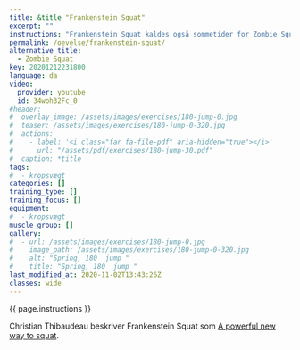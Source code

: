 ```yaml
---
title: &title "Frankenstein Squat"
excerpt: ""
instructions: "Frankenstein Squat kaldes også sommetider for Zombie Squat."
permalink: /oevelse/frankenstein-squat/
alternative_title:
  - Zombie Squat
key: 20201212231800
language: da
video:
  provider: youtube
  id: 34woh32Fc_0
#header:
#  overlay_image: /assets/images/exercises/180-jump-0.jpg
#  teaser: /assets/images/exercises/180-jump-0-320.jpg
#  actions:
#    - label: '<i class="far fa-file-pdf" aria-hidden="true"></i>'
#      url: "/assets/pdf/exercises/180-jump-30.pdf"
#  caption: *title
tags:
#  - kropsvægt
categories: []
training_type: [] 
training_focus: []
equipment:
#  - kropsvægt
muscle_group: []
gallery:
#  - url: /assets/images/exercises/180-jump-0.jpg
#    image_path: /assets/images/exercises/180-jump-0-320.jpg
#    alt: "Spring, 180  jump "
#    title: "Spring, 180  jump "
last_modified_at: 2020-11-02T13:43:26Z
classes: wide
---
```


{{ page.instructions }}

Christian Thibaudeau beskriver Frankenstein Squat som [A powerful new way to squat](https://www.t-nation.com/training/a-powerful-new-way-to-squat).
